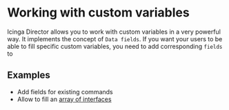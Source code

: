 <a id="Handling-custom-variables"></a>Working with custom variables
===================================================================

Icinga Director allows you to work with custom variables in a very
powerful way. It implements the concept of `Data fields`. If you want
your users to be able to fill specific custom variables, you need to
add corresponding `fields` to 

Examples
--------
* Add fields for existing commands
* Allow to fill an [array of interfaces](14-Fields-example-interfaces-array.md)

